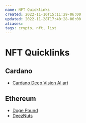 ```yaml
---
name: NFT Quicklinks
created: 2022-11-16T15:11:29-06:00
updated: 2022-11-28T17:40:28-06:00
aliases: 
tags: crypto, nft, list
---
```

# NFT Quicklinks

## Cardano
* [Cardano Deep Vision AI art](https://cnft.io/marketplace.php?s=DEEPVISION)

## Ethereum
* [Doge Pound](https://opensea.io/assets?search[query]=the%20doge%20pound)
* [DeezNuts](https://deeznutz.io)